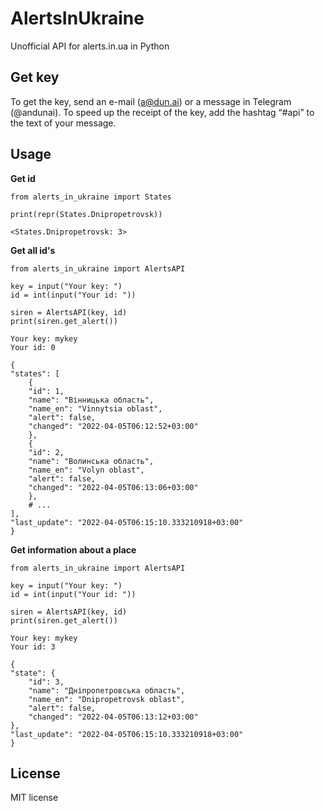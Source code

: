 # AlertsInUkraine
Unofficial API for alerts.in.ua in Python

Get key
-----

To get the key, send an e-mail (a@dun.ai) or a message in Telegram (@andunai). To speed up the receipt of the key, add the hashtag “#api” to the text of your message.

Usage
-----
        
**Get id**

    from alerts_in_ukraine import States
    
    print(repr(States.Dnipropetrovsk))
    
    <States.Dnipropetrovsk: 3>
    
**Get all id's**

    from alerts_in_ukraine import AlertsAPI
    
    key = input("Your key: ")
    id = int(input("Your id: "))
    
    siren = AlertsAPI(key, id)
    print(siren.get_alert())
    
    Your key: mykey
    Your id: 0
    
    {
    "states": [
        {
        "id": 1,
        "name": "Вінницька область",
        "name_en": "Vinnytsia oblast",
        "alert": false,
        "changed": "2022-04-05T06:12:52+03:00"
        },
        {
        "id": 2,
        "name": "Волинська область",
        "name_en": "Volyn oblast",
        "alert": false,
        "changed": "2022-04-05T06:13:06+03:00"
        },
        # ...
    ],
    "last_update": "2022-04-05T06:15:10.333210918+03:00"
    }

**Get information about a place**
    
    from alerts_in_ukraine import AlertsAPI
    
    key = input("Your key: ")
    id = int(input("Your id: "))
    
    siren = AlertsAPI(key, id)
    print(siren.get_alert())
    
    Your key: mykey
    Your id: 3
    
    {
    "state": {
        "id": 3,
        "name": "Дніпропетровська область",
        "name_en": "Dnipropetrovsk oblast",
        "alert": false,
        "changed": "2022-04-05T06:13:12+03:00"
    },
    "last_update": "2022-04-05T06:15:10.333210918+03:00"
    }

License
-------

MIT license
